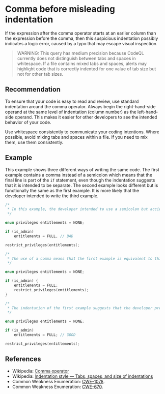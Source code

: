 # Comma before misleading indentation
If the expression after the comma operator starts at an earlier column than the expression before the comma, then this suspicious indentation possibly indicates a logic error, caused by a typo that may escape visual inspection.

> WARNING: This query has medium precision because CodeQL currently does not distinguish between tabs and spaces in whitespace. If a file contains mixed tabs and spaces, alerts may highlight code that is correctly indented for one value of tab size but not for other tab sizes.

## Recommendation
To ensure that your code is easy to read and review, use standard indentation around the comma operator. Always begin the right-hand-side operand at the same level of indentation (column number) as the left-hand-side operand. This makes it easier for other developers to see the intended behavior of your code.

Use whitespace consistently to communicate your coding intentions. Where possible, avoid mixing tabs and spaces within a file. If you need to mix them, use them consistently.


## Example
This example shows three different ways of writing the same code. The first example contains a comma instead of a semicolon which means that the final line is part of the `if` statement, even though the indentation suggests that it is intended to be separate. The second example looks different but is functionally the same as the first example. It is more likely that the developer intended to write the third example.


```cpp
/*
 * In this example, the developer intended to use a semicolon but accidentally used a comma:
 */

enum privileges entitlements = NONE;

if (is_admin)
    entitlements = FULL, // BAD

restrict_privileges(entitlements);

/*
 * The use of a comma means that the first example is equivalent to this second example:
 */

enum privileges entitlements = NONE;

if (is_admin) {
    entitlements = FULL;
    restrict_privileges(entitlements);
}

/*
 * The indentation of the first example suggests that the developer probably intended the following code:
 */

enum privileges entitlements = NONE;

if (is_admin)
    entitlements = FULL; // GOOD

restrict_privileges(entitlements);

```

## References
* Wikipedia: [Comma operator](https://en.wikipedia.org/wiki/Comma_operator)
* Wikipedia: [Indentation style &mdash; Tabs, spaces, and size of indentations](https://en.wikipedia.org/wiki/Indentation_style#Tabs,_spaces,_and_size_of_indentations)
* Common Weakness Enumeration: [CWE-1078](https://cwe.mitre.org/data/definitions/1078.html).
* Common Weakness Enumeration: [CWE-670](https://cwe.mitre.org/data/definitions/670.html).
